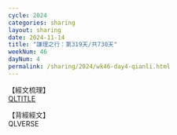 ```yaml
---
cycle: 2024
categories: sharing
layout: sharing
date: 2024-11-14
title: "謙理之行：第319天/共730天"
weekNum: 46
dayNum: 4
permalink: /sharing/2024/wk46-day4-qianli.html
---
```

【經文梳理】  
[QLTITLE](QLLINK)

【背經經文】  
QLVERSE
